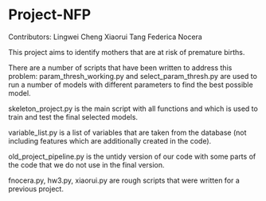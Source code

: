 # Project-NFP
Contributors:
Lingwei Cheng 
Xiaorui Tang
Federica Nocera

This project aims to identify mothers that are at risk of premature births. 

There are a number of scripts that have been written to address this problem: param_thresh_working.py and select_param_thresh.py are used to run a number of models with different parameters to find the best possible model. 

skeleton_project.py is the main script with all functions and which is used to train and test the final selected models. 

variable_list.py is a list of variables that are taken from the database (not including features which are additionally created in the code). 

old_project_pipeline.py is the untidy version of our code with some parts of the code that we do not use in the final version.

fnocera.py, hw3.py, xiaorui.py are rough scripts that were written for a previous project. 
